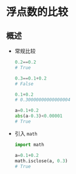 # 浮点数的比较

## 概述

+ 常规比较

  ```py
  0.2==0.2
  # True

  0.3==0.1+0.2
  # False

  0.1+0.2
  # 0.30000000000000004

  a=0.1+0.2
  abs(a-0.3)<0.00001
  # True
  ```

+ 引入 `math`

  ```py
  import math

  a=0.1+0.2
  math.isclose(a, 0.3)
  # True
  ```



